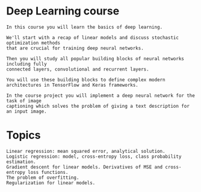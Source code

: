 # Deep Learning course 
    In this course you will learn the basics of deep learning. 
    
    We'll start with a recap of linear models and discuss stochastic optimization methods 
    that are crucial for training deep neural networks. 
    
    Then you will study all popular building blocks of neural networks including fully 
    connected layers, convolutional and recurrent layers. 
    
    You will use these building blocks to define complex modern architectures in TensorFlow and Keras frameworks. 
    
    In the course project you will implement a deep neural network for the task of image
    captioning which solves the problem of giving a text description for an input image.
    
# Topics
    Linear regression: mean squared error, analytical solution.
    Logistic regression: model, cross-entropy loss, class probability estimation.
    Gradient descent for linear models. Derivatives of MSE and cross-entropy loss functions.
    The problem of overfitting.
    Regularization for linear models.
